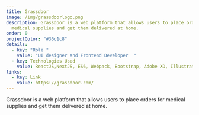 ```yaml
---
title: Grassdoor
image: /img/grassdoorlogo.png
description: Grassdoor is a web platform that allows users to place orders for
  medical supplies and get them delivered at home.
order: 0
projectColor: "#36c1c8"
details:
  - key: "Role "
    value: "UI designer and Frontend Developer  "
  - key: Technologies Used
    value: ReactJS,NextJS, ES6, Webpack, Bootstrap, Adobe XD, Illustrator
links:
  - key: Link
    value: https://grassdoor.com/
---
```

<!--StartFragment-->

Grassdoor is a web platform that allows users to place orders for medical supplies and get them delivered at home.

<!--EndFragment-->